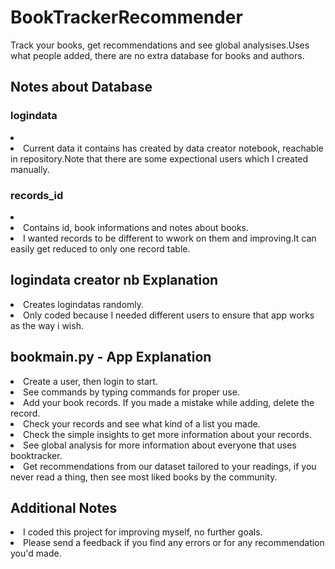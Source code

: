 # BookTrackerRecommender
Track your books, get recommendations and see global analysises.Uses what people added, there are no extra database for books and authors.

## Notes about Database
### logindata

<li><Keeps id,username and password.</li>
<li>Current data it contains has created by data creator notebook, reachable in repository.Note that there are some expectional users which I created manually.</li>

### records_id
<li><Keeps records of each user seperately.</li>
<li>Contains id, book informations and notes about books.</li>
<li>I wanted records to be different to wwork on them and improving.It can easily get reduced to only one record table.</li>

## logindata creator nb Explanation
<li>Creates logindatas randomly.</li>
<li>Only coded because I needed different users to ensure that app works as the way i wish.</li>

## bookmain.py - App Explanation
<li>Create a user, then login to start.</li>
<li>See commands by typing commands for proper use.</li>
<li>Add your book records. If you made a mistake while adding, delete the record.</li>
<li>Check your records and see what kind of a list you made.</li>
<li>Check the simple insights to get more information about your records.</li>
<li>See global analysis for more information about everyone that uses booktracker.</li>
<li>Get recommendations from our dataset tailored to your readings, if you never read a thing, then see most liked books by the community.</li>

## Additional Notes
<li>I coded this project for improving myself, no further goals.</li>
<li>Please send a feedback if you find any errors or for any recommendation you'd made.</li>

